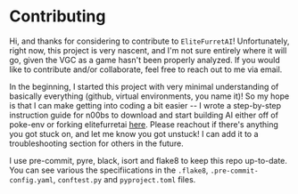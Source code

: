 # Contributing

Hi, and thanks for considering to contribute to `EliteFurretAI`! Unfortunately, right now, this project is very nascent, and I'm not sure entirely where it will go, given the VGC as a game hasn't been properly analyzed. If you would like to contribute and/or collaborate, feel free to reach out to me via email.

In the beginning, I started this project with very minimal understanding of basically everything (github, virtual environments, you name it)! So my hope is that I can make getting into coding a bit easier -- I wrote a step-by-step instruction guide for n00bs to download and start building AI either off of poke-env or forking elitefurretai [here](https://docs.google.com/document/d/1QlrOuvNUQYl4ZLsBvRUHDqjQ9ibm61Nq4lrAJfjQjpE/edit). Please reachout if there's anything you got stuck on, and let me know you got unstuck! I can add it to a troubleshooting section for others in the future.

I use pre-commit, pyre, black, isort and flake8 to keep this repo up-to-date. You can see various the specifiications in the `.flake8`, `.pre-commit-config.yaml`, `conftest.py` and `pyproject.toml` files.
